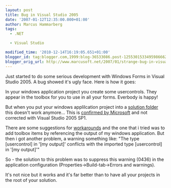```yaml
---
layout: post
title: Bug in Visual Studio 2005
date: '2007-01-12T12:35:00.000+01:00'
author: Marcus Hammarberg
tags:
  - .NET

  - Visual Studio

modified_time: '2010-12-14T16:19:05.651+01:00'
blogger_id: tag:blogger.com,1999:blog-36533086.post-1255301533495986662
blogger_orig_url: http://www.marcusoft.net/2007/01/strange-bug-in-visual-studio-2005.html
---
```


Just started to do some serious development with Windows Forms in
Visual Studio 2005. A bug showed it's ugly face. Here is how it goes:

In your windows application project you create some usercontrols. They
appear in the toolbox for you to use in all your forms. Everbody is
happy!

But when you put your windows applilcation project into a [solution
folder](http://marcushammarberg.blogspot.com/2006/11/well-structured-projects-in-visual.html)
this doesn't work anymore... This is [confirmed by
Microsoft](https://connect.microsoft.com/VisualStudio/feedback/ViewFeedback.aspx?FeedbackID=144156)
and not corrected with Visual Studio 2005 SP1.

There are some suggestions for
[workarounds](https://connect.microsoft.com/VisualStudio/feedback/Workaround.aspx?FeedbackID=144156)
and the one that i tried was to add toolbox items by referencing the
output of my windows application. But then i got another problem, a
warning something like:
"The type \[usercontrol\] in '\[my output\]' conflicts with the imported
type \[usercontrol\] in '\[my output\]'"

So - the solution to this problem was to suppress this warning (0436) in
the application configuration (Properties-\>Build-tab-\>Errors and
warnings).

It's not nice but it works and it's far better than to have all your
projects in the root of your solution.
